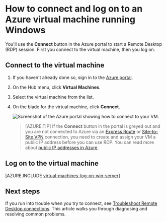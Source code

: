 <properties
    pageTitle="Connect to a Windows Server VM | Azure"
    description="Learn how to connect and log on to a Windows VM using the Azure portal and the Resource Manager deployment model."
    services="virtual-machines-windows"
    documentationcenter=""
    author="cynthn"
    manager="timlt"
    editor="tysonn"
    tags="azure-resource-manager" />
<tags
    ms.assetid="ef62b02e-bf35-468d-b4c3-71b63fe7f409"
    ms.service="virtual-machines-windows"
    ms.workload="infrastructure-services"
    ms.tgt_pltfrm="vm-windows"
    ms.devlang="na"
    ms.topic="get-started-article"
    ms.date="07/28/2016"
    wacn.date=""
    ms.author="cynthn" />

# How to connect and log on to an Azure virtual machine running Windows
You'll use the **Connect** button in the Azure portal to start a Remote Desktop (RDP) session. First you connect to the virtual machine, then you log on.

## Connect to the virtual machine
1. If you haven't already done so, sign in to the [Azure portal](https://portal.azure.cn/).
2. On the Hub menu, click **Virtual Machines**.
3. Select the virtual machine from the list.
4. On the blade for the virtual machine, click **Connect**.
   
    ![Screenshot of the Azure portal showing how to connect to your VM.](./media/virtual-machines-windows-connect-logon/connect.png)
   
   > [AZURE.TIP]
   > If the **Connect** button in the portal is greyed out and you are not connected to Azure via an [Express Route](/documentation/articles/expressroute-introduction/) or [Site-to-Site VPN](/documentation/articles/vpn-gateway-howto-site-to-site-resource-manager-portal/) connection, you need to create and assign your VM a public IP address before you can use RDP. You can read more about [public IP addresses in Azure](/documentation/articles/virtual-network-ip-addresses-overview-arm/).
   > 
   > 

## Log on to the virtual machine
[AZURE.INCLUDE [virtual-machines-log-on-win-server](../../includes/virtual-machines-log-on-win-server.md)]

## Next steps
If you run into trouble when you try to connect, see [Troubleshoot Remote Desktop connections](/documentation/articles/virtual-machines-windows-troubleshoot-rdp-connection/). This article walks you through diagnosing and resolving common problems.

